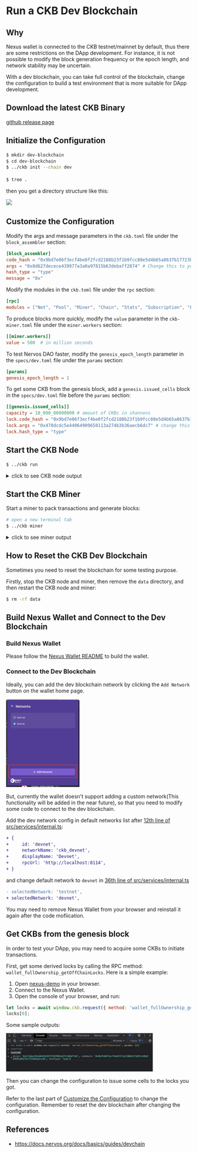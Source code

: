 # Run a CKB Dev Blockchain

## Why

Nexus wallet is connected to the CKB testnet/mainnet by default, thus there are some restrictions on the DApp development. For instance, it is not possible to modify the block generation frequency or the epoch length, and network stability may be uncertain.

With a dev blockchain, you can take full control of the blockchain, change the configuration to build a test environment that is more suitable for DApp development.

## Download the latest CKB Binary

[github release page](https://github.com/nervosnetwork/ckb/releases)

## Initialize the Configuration

```bash
$ mkdir dev-blockchain
$ cd dev-blockchain
$ ../ckb init --chain dev

$ tree .
```

then you get a directory structure like this:

<image width="300" src="./assets/tree.png">

## Customize the Configuration

Modify the args and message parameters in the `ckb.toml` file under the `block_assembler` section:

```toml
[block_assembler]
code_hash = "0x9bd7e06f3ecf4be0f2fcd2188b23f1b9fcc88e5d4b65a8637b17723bbda3cce8"
args = "0x8d627decece439977a3a0a97815b63debaff2874" # Change this to your lock_arg value if you want.
hash_type = "type"
message = "0x"
```

Modify the modules in the `ckb.toml` file under the `rpc` section:

```toml
[rpc]
modules = ["Net", "Pool", "Miner", "Chain", "Stats", "Subscription", "Experiment", "Debug", "Indexer"] # Add "Indexer" module
```

To produce blocks more quickly, modify the `value` parameter in the `ckb-miner.toml` file under the `miner.workers` section:

```toml
[[miner.workers]]
value = 500  # in million seconds
```

To test Nervos DAO faster, modify the `genesis_epoch_length` parameter in the `specs/dev.toml` file under the `params` section:

```toml
[params]
genesis_epoch_length = 1
```

To get some CKB from the genesis block, add a `genesis.issued_cells` block in the `specs/dev.toml` file before the `params` section:

```toml
[[genesis.issued_cells]]
capacity = 10_000_00000000 # amount of CKBs in shannons
lock.code_hash = "0x9bd7e06f3ecf4be0f2fcd2188b23f1b9fcc88e5d4b65a8637b17723bbda3cce8"
lock.args = "0x470dcdc5e44064909650113a274b3b36aecb6dc7" # change this to your lock args
lock.hash_type = "type"
```

## Start the CKB Node

```bash
$ ../ckb run
```

<details>

<summary> click to see CKB node output </summary>

```log
2020-06-05 18:31:14.970 +08:00 main INFO sentry  sentry is disabled
2020-06-05 18:31:15.058 +08:00 main INFO ckb-db  Initialize a new database
2020-06-05 18:31:15.136 +08:00 main INFO ckb-db  Init database version 20191127135521
2020-06-05 18:31:15.162 +08:00 main INFO ckb-memory-tracker  track current process: unsupported
2020-06-05 18:31:15.164 +08:00 main INFO main  ckb version: 0.32.1 (9ebc9ce 2020-05-29)
2020-06-05 18:31:15.164 +08:00 main INFO main  chain genesis hash: 0x823b2ff5785b12da8b1363cac9a5cbe566d8b715a4311441b119c39a0367488c
2020-06-05 18:31:15.166 +08:00 main INFO ckb-network  Generate random key
2020-06-05 18:31:15.166 +08:00 main INFO ckb-network  write random secret key to "/PATH/ckb_v0.32.1_x86_64-apple-darwin/data/network/secret_key"
2020-06-05 18:31:15.177 +08:00 NetworkRuntime INFO ckb-network  p2p service event: ListenStarted { address: "/ip4/0.0.0.0/tcp/8115" }
2020-06-05 18:31:15.179 +08:00 NetworkRuntime INFO ckb-network  Listen on address: /ip4/0.0.0.0/tcp/8115/p2p/QmSHk4EucevEuX76Q44hEdYpRxr3gyDmbKtnMQ4kxGaJ6m
2020-06-05 18:31:15.185 +08:00 main INFO ckb-db  Initialize a new database
2020-06-05 18:31:15.211 +08:00 main INFO ckb-db  Init database version 20191201091330
2020-06-05 18:31:26.586 +08:00 ChainService INFO ckb-chain  block: 1, hash: 0x47995f78e95202d2c85ce11bce2ee16d131a57d871f7d93cd4c90ad2a8220bd1, epoch: 0(1/1000), total_diff: 0x200, txs: 1
```

The dev blockchain is now running, rpc endpoint is: `http://localhost:8114`

</details>

## Start the CKB Miner

Start a miner to pack transactions and generate blocks:

```bash
# open a new terminal tab
$ ../ckb miner
```

<details>

<summary> click to see miner output </summary>

```log
2020-06-05 18:31:21.558 +08:00 main INFO sentry  sentry is disabled
Dummy-Worker ⠁ [00:00:00]
Found! #1 0x47995f78e95202d2c85ce11bce2ee16d131a57d871f7d93cd4c90ad2a8220bd1
Found! #2 0x19978085abfa6204471d42bfb279eac0c20e3b81745b48c4dcaea85643e301f9
Found! #3 0x625b230f84cb92bcd9cb0bf76d1397c1d948ab25c19df3c4edc246a765f94427
Found! #4 0x4550fb3b62d9d5ba4d3926db6704b25b90438cfb67037d253ceceb2d86ffdbf7
```

</details>

## How to Reset the CKB Dev Blockchain

Sometimes you need to reset the blockchain for some testing purpose.

Firstly, stop the CKB node and miner, then remove the `data` directory, and then restart the CKB node and miner:

```bash
$ rm -rf data
```

## Build Nexus Wallet and Connect to the Dev Blockchain

### Build Nexus Wallet

Please follow the [Nexus Wallet README](../README.md) to build the wallet.

### Connect to the Dev Blockchain

Ideally, you can add the dev blockchain network by clicking the `Add Network` button on the wallet home page.

<img width='200' src='./assets/add-network.png'/>

But, currently the wallet doesn't support adding a custom network(This functionality will be added in the near future), so that you need to modify some code to connect to the dev blockchain.

Add the dev network config in default networks list after [12th line of src/services/internal.ts](https://github.com/ckb-js/nexus/blob/ba5923525ac7706e5e14834b9c68b4652f4a83db/packages/extension-chrome/src/services/internal.ts#L12):

```diff
+ {
+     id: 'devnet',
+     networkName: 'ckb_devnet',
+     displayName: 'Devnet',
+     rpcUrl: 'http://localhost:8114',
+ }
```

and change default network to `devnet` in [36th line of src/services/internal.ts](https://github.com/ckb-js/nexus/blob/ba5923525ac7706e5e14834b9c68b4652f4a83db/packages/extension-chrome/src/services/internal.ts#L36)

```diff
- selectedNetwork: 'testnet',
+ selectedNetwork: 'devnet',
```

You may need to remove Nexus Wallet from your browser and reinstall it again after the code mofiication.

## Get CKBs from the genesis block

In order to test your DApp, you may need to acquire some CKBs to initiate transactions.

First, get some derived locks by calling the RPC method: `wallet_fullOwnership_getOffChainLocks`. Here is a simple example:

1. Open [nexus-demo](https://demo-nexus.vercel.app/) in your browser.
2. Connect to the Nexus Wallet.
3. Open the console of your browser, and run:

```js
let locks = await window.ckb.request({ method: 'wallet_fullOwnership_getOffChainLocks', params: {} });
locks[0];
```

Some sample outputs:

<img width="400" src="./assets/derived-locks.png"/>

Then you can change the configuration to issue some cells to the locks you got.

Refer to the last part of [Customize the Configuration](#customize-the-configuration) to change the configuration. Remember to reset the dev blockchain after changing the configuration.

## References

- https://docs.nervos.org/docs/basics/guides/devchain
